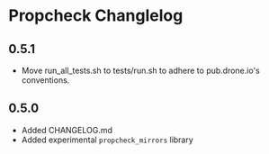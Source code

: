 # Propcheck Changlelog

## 0.5.1

- Move run_all_tests.sh to tests/run.sh to adhere to pub.drone.io's conventions.

## 0.5.0

- Added CHANGELOG.md
- Added experimental `propcheck_mirrors` library
